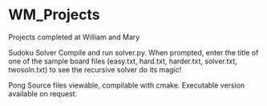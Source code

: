 WM_Projects
===========

Projects completed at William and Mary

Sudoku Solver
Compile and run solver.py. When prompted, enter the title of one of the sample board files (easy.txt, hard.txt, harder.txt, solver.txt, twosoln.txt) to see the recursive solver do its magic!

Pong
Source files viewable, compilable with cmake. Executable version available on request.

